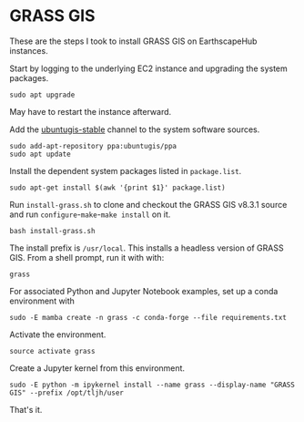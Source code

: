 # GRASS GIS

These are the steps I took to install GRASS GIS on EarthscapeHub instances.

Start by logging to the underlying EC2 instance and upgrading the system packages.
```
sudo apt upgrade
```
May have to restart the instance afterward.

Add the [ubuntugis-stable](https://launchpad.net/~ubuntugis/+archive/ubuntu/ppa) channel to the system software sources.
```
sudo add-apt-repository ppa:ubuntugis/ppa
sudo apt update
```

Install the dependent system packages listed in `package.list`.
```
sudo apt-get install $(awk '{print $1}' package.list)
```

Run `install-grass.sh` to clone and checkout the GRASS GIS v8.3.1 source and run `configure`-`make`-`make install` on it.
```
bash install-grass.sh
```
The install prefix is `/usr/local`.
This installs a headless version of GRASS GIS.
From a shell prompt, run it with with:
```
grass
```

For associated Python and Jupyter Notebook examples,
set up a conda environment with
```
sudo -E mamba create -n grass -c conda-forge --file requirements.txt
```

Activate the environment.
```
source activate grass
```

Create a Jupyter kernel from this environment.
```
sudo -E python -m ipykernel install --name grass --display-name "GRASS GIS" --prefix /opt/tljh/user
```

That's it.
